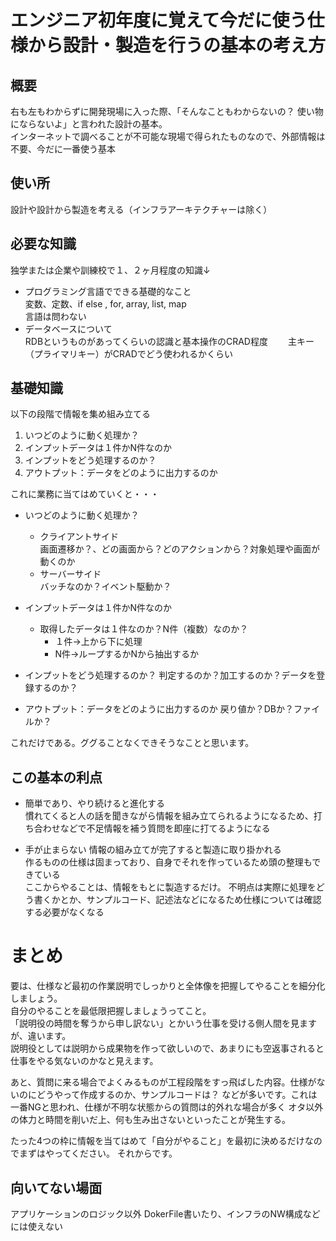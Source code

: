 # エンジニア初年度に覚えて今だに使う仕様から設計・製造を行うの基本の考え方

## 概要
右も左もわからずに開発現場に入った際、「そんなこともわからないの？  使い物にならないよ」と言われた設計の基本。  
インターネットで調べることが不可能な現場で得られたものなので、外部情報は不要、今だに一番使う基本

## 使い所
設計や設計から製造を考える（インフラアーキテクチャーは除く）

## 必要な知識
独学または企業や訓練校で１、２ヶ月程度の知識↓
- プログラミング言語でできる基礎的なこと  
変数、定数、if else , for, array, list, map  
言語は問わない
-  データベースについて  
RDBというものがあってくらいの認識と基本操作のCRAD程度　　
主キー（プライマリキー）がCRADでどう使われるかくらい

## 基礎知識
以下の段階で情報を集め組み立てる
  1. いつどのように動く処理か？
  2. インプットデータは１件かN件なのか
  3. インプットをどう処理するのか？
  4. アウトプット：データをどのように出力するのか

これに業務に当てはめていくと・・・
  - いつどのように動く処理か？  
    - クライアントサイド  
        画面遷移か？、どの画面から？どのアクションから？対象処理や画面が動くのか  
    - サーバーサイド  
        バッチなのか？イベント駆動か？

  - インプットデータは１件かN件なのか
    - 取得したデータは１件なのか？N件（複数）なのか？
      - １件→上から下に処理
      - N件→ループするかNから抽出するか

  - インプットをどう処理するのか？
    判定するのか？加工するのか？データを登録するのか？

  - アウトプット：データをどのように出力するのか
    戻り値か？DBか？ファイルか？

これだけである。ググることなくできそうなことと思います。  

## この基本の利点
- 簡単であり、やり続けると進化する  
慣れてくると人の話を聞きながら情報を組み立てられるようになるため、打ち合わせなどで不足情報を補う質問を即座に打てるようになる

- 手が止まらない
情報の組み立てが完了すると製造に取り掛かれる  
作るものの仕様は固まっており、自身でそれを作っているため頭の整理もできている  
ここからやることは、情報をもとに製造するだけ。
不明点は実際に処理をどう書くかとか、サンプルコード、記述法などになるため仕様については確認する必要がなくなる


# まとめ  
要は、仕様など最初の作業説明でしっかりと全体像を把握してやることを細分化しましょう。  
自分のやることを最低限把握しましょうってこと。   
「説明役の時間を奪うから申し訳ない」とかいう仕事を受ける側人間を見ますが、違います。  
説明役としては説明から成果物を作って欲しいので、あまりにも空返事されると仕事をやる気ないのかなと見えます。  

あと、質問に来る場合でよくみるものが工程段階をすっ飛ばした内容。仕様がないのにどうやって作成するのか、サンプルコードは？
などが多いです。これは一番NGと思われ、仕様が不明な状態からの質問は的外れな場合が多く
オタ以外の体力と時間を削いだ上、何も生み出さないといったことが発生する。

たった4つの枠に情報を当てはめて「自分がやること」を最初に決めるだけなのでまずはやってください。
それからです。

## 向いてない場面
アプリケーションのロジック以外
DokerFile書いたり、インフラのNW構成などには使えない

